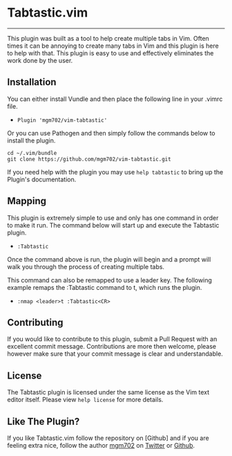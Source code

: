 
# Tabtastic.vim
---

This plugin was built as a tool to help create multiple tabs in Vim. Often times it can be annoying to create 
many tabs in Vim and this plugin is here to help with that. This plugin is easy to use and effectively 
eliminates the work done by the user. 

## Installation

You can either install Vundle and then place the following line in your .vimrc file.

+ ``` Plugin 'mgm702/vim-tabtastic' ```

Or you can use Pathogen and then simply follow the commands below to install the plugin.

``` 
cd ~/.vim/bundle
git clone https://github.com/mgm702/vim-tabtastic.git
```

If you need help with the plugin you may use ```help tabtastic``` to bring up the Plugin's documentation.

## Mapping

This plugin is extremely simple to use and only has one command in order to make it run.
The command below will start up and execute the Tabtastic plugin.

+ ``` :Tabtastic ```

Once the command above is run, the plugin will begin and a prompt will walk you through the process
of creating multiple tabs. 

This command can also be remapped to use a leader key. The following example remaps the :Tabtastic 
command to <leader>t, which runs the plugin.
        
+ ``` :nmap <leader>t :Tabtastic<CR> ```

## Contributing

If you would like to contribute to this plugin, submit a Pull Request with an excellent commit message. 
Contributions are more then welcome, please however make sure that your commit message is clear and understandable. 

## License

The Tabtastic plugin is licensed under the same license as the Vim text editor itself. Please view ```help license``` 
for more details.

## Like The Plugin?

If you like Tabtastic.vim follow the repository on [Github] and if you are feeling extra nice, follow the author [mgm702](http://mgm702) on [Twitter](https://twitter.com/mgm702) or [Github](https://github.com/mgm702).
